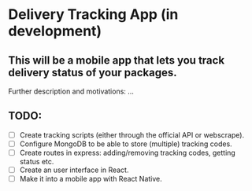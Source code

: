 # Delivery Tracking App (in development)

## This will be a mobile app that lets you track delivery status of your packages.
Further description and motivations: ...

## TODO:
- [ ] Create tracking scripts (either through the official API or webscrape).
- [ ] Configure MongoDB to be able to store (multiple) tracking codes.
- [ ] Create routes in express: adding/removing tracking codes, getting status etc.
- [ ] Create an user interface in React.
- [ ] Make it into a mobile app with React Native.